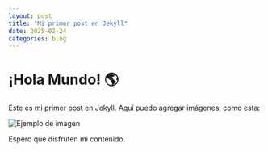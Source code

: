 ```yaml
---
layout: post
title: "Mi primer post en Jekyll"
date: 2025-02-24
categories: blog
---
```


# ¡Hola Mundo! 🌎  
Este es mi primer post en Jekyll. Aquí puedo agregar imágenes, como esta:

![Ejemplo de imagen](https://via.placeholder.com/600x300)

Espero que disfruten mi contenido.